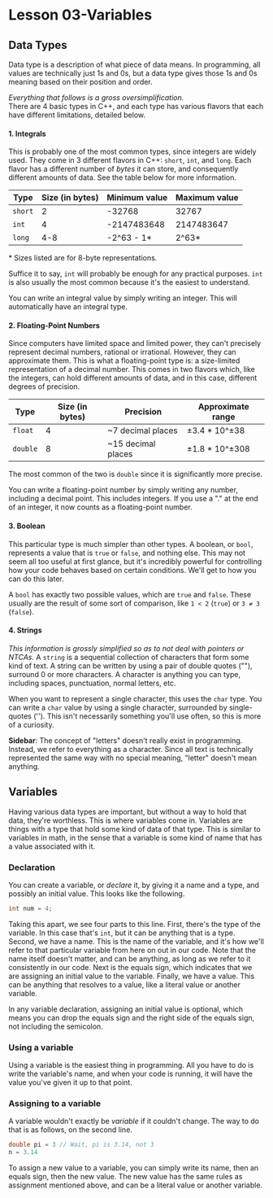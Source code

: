# Lesson 03-Variables

## Data Types
Data type is a description of what piece of data means. In programming, all values
are technically just 1s and 0s, but a data type gives those 1s and 0s meaning
based on their position and order.

*Everything that follows is a gross oversimplification.* <br>
There are 4 basic types in C++, and each type has various flavors that each have 
different limitations, detailed below.

#### 1. Integrals
This is probably one of the most common types, since integers are widely used. They
come in 3 different flavors in C++: `short`, `int`, and `long`. Each flavor has a
different number of *bytes* it can store, and consequently different amounts of data.
See the table below for more information.

|   Type   | Size (in bytes) | Minimum value | Maximum value |
| -------- | --------------- | ------------- | ------------- |
| `short`  |        2        |    -32768     |     32767     |
|  `int`   |        4        |  -2147483648  |   2147483647  |
|  `long`  |        4-8      |  -2^63 - 1\*  |   2^63\*      |

\* Sizes listed are for 8-byte representations.

Suffice it to say, `int` will probably be enough for any practical purposes. 
`int` is also usually the most common because it's the easiest to understand.

You can write an integral value by simply writing an integer. This will 
automatically have an integral type.

#### 2. Floating-Point Numbers
Since computers have limited space and limited power, they can't precisely 
represent decimal numbers, rational or irrational. However, they can approximate 
them. This is what a floating-point type is: a size-limited representation 
of a decimal number. This comes in two flavors which, like the integers, can hold 
different amounts of data, and in this case, different degrees of precision.

|   Type   | Size (in bytes) |      Precision     | Approximate range |
| -------- | --------------- | ------------------ | ----------------- |
| `float`  |        4        |  ~7 decimal places |   ±3.4 * 10^±38   |
| `double` |        8        | ~15 decimal places |   ±1.8 * 10^±308  |

The most common of the two is `double` since it is significantly more precise.

You can write a floating-point number by simply writing any number, including 
a decimal point. This includes integers. If you use a "." at the end of an integer,
it now counts as a floating-point number.

#### 3. Boolean
This particular type is much simpler than other types. A boolean, or `bool`, 
represents a value that is `true` or `false`, and nothing else. This may not 
seem all too useful at first glance, but it's incredibly powerful for controlling 
how your code behaves based on certain conditions. We'll get to how you can do 
this later.

A `bool` has exactly two possible values, which are `true` and `false`. These 
usually are the result of some sort of comparison, like `1 < 2` (`true`) or `3 ≠ 3` (`false`).

#### 4. Strings
*This information is grossly simplified so as to not deal with pointers or NTCAs.*
A `string` is a sequential collection of characters that form some kind of text. 
A string can be written by using a pair of double quotes (""), surround 0 or more 
characters. A character is anything you can type, including spaces, punctuation,
normal letters, etc.

When you want to represent a single character, this uses the `char` type. You can 
write a `char` value by using a single character, surrounded by single-quotes ('').
This isn't necessarily something you'll use often, so this is more of a curiosity.

**Sidebar**: The concept of "letters" doesn't really exist in programming. Instead, 
we refer to everything as a character. Since all text is technically represented
the same way with no special meaning, "letter" doesn't mean anything.


## Variables
Having various data types are important, but without a way to hold that data,
they're worthless. This is where variables come in. Variables are things with a 
type that hold some kind of data of that type. This is similar to variables in 
math, in the sense that a variable is some kind of name that has a value associated 
with it.

### Declaration
You can create a variable, or *declare* it, by giving it a name and a type, and possibly 
an initial value. This looks like the following.
```c++
int num = 4;
```
Taking this apart, we see four parts to this line. 
First, there's the type of the variable. In this case that's `int`, but it can be 
anything that is a type. Second, we have a name. This is the name of the variable, 
and it's how we'll refer to that particular variable from here on out in our code. 
Note that the name itself doesn't matter, and can be anything, as long as we 
refer to it consistently in our code. Next is the equals sign, which indicates that
we are assigning an initial value to the variable. Finally, we have a value. This
can be anything that resolves to a value, like a literal value or another variable.

In any variable declaration, assigning an initial value is optional, which means you 
can drop the equals sign and the right side of the equals sign, not including the 
semicolon.

### Using a variable
Using a variable is the easiest thing in programming. All you have to do is write 
the variable's name, and when your code is running, it will have the value you've 
given it up to that point.

### Assigning to a variable
A variable wouldn't exactly be *variable* if it couldn't change. The way to do that
is as follows, on the second line.
```c++
double pi = 3 // Wait, pi is 3.14, not 3
n = 3.14
```
To assign a new value to a variable, you can simply write its name, then an equals 
sign, then the new value. The new value has the same rules as assignment mentioned
above, and can be a literal value or another variable.




